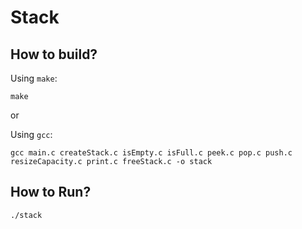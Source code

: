 # Stack

## How to build?

Using `make`:
```
make
```
or

Using `gcc`:
```
gcc main.c createStack.c isEmpty.c isFull.c peek.c pop.c push.c resizeCapacity.c print.c freeStack.c -o stack
```

## How to Run?
```
./stack
```

